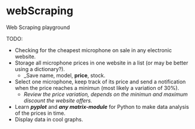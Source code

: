 # webScraping
Web Scraping playground

TODO: 
- Checking for the cheapest microphone on sale in any electronic website.
- Storage all microphone prices in one website in a list (or may be better using a dictionary?).
  - _Save name, model, **price**, stock.
- Select one microphone, keep track of its price and send a notification when the price reaches a minimun (most likely a variation of 30%).
  - _Review the price variation, depends on the minimun and maximum discount the website offers._
- Learn ***pyplot*** and ***any matrix-module*** for Python to make data analysis of the prices in time.
- Display data in cool graphs.
